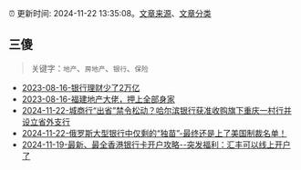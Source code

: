 :alarm_clock: 更新时间: 2024-11-22 13:35:08。[文章来源](/README.md)、[文章分类](/TAGS.md)

## 三傻


> 关键字：`地产`、`房地产`、`银行`、`保险`



- [2023-08-16-银行理财少了2万亿](https://www.aicaijing.com.cn/article/18565) 
- [2023-08-16-福建地产大佬，押上全部身家](https://www.aicaijing.com.cn/article/18567) 
- [2024-11-22-城商行“出省”禁令松动？哈尔滨银行获准收购旗下重庆一村行并设立省外支行](https://www.cls.cn/detail/1866708) 
- [2024-11-22-俄罗斯大型银行中仅剩的“独苗”-最终还是上了美国制裁名单！](https://www.cls.cn/detail/1866629) 
- [2024-11-19-最新、最全香港银行卡开户攻略--突发福利：汇丰可以线上开户了](https://xueqiu.com/8108653112/313443790) 

